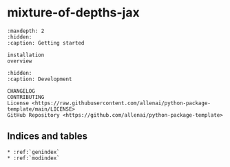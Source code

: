 # **mixture-of-depths-jax**

```{toctree}
:maxdepth: 2
:hidden:
:caption: Getting started

installation
overview
```

```{toctree}
:hidden:
:caption: Development

CHANGELOG
CONTRIBUTING
License <https://raw.githubusercontent.com/allenai/python-package-template/main/LICENSE>
GitHub Repository <https://github.com/allenai/python-package-template>
```

## Indices and tables

```{eval-rst}
* :ref:`genindex`
* :ref:`modindex`
```
